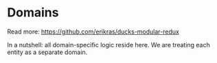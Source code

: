 # Domains

Read more: https://github.com/erikras/ducks-modular-redux

In a nutshell: all domain-specific logic reside here. We are treating each entity as a separate domain.
